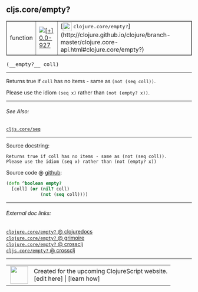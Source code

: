 ## cljs.core/empty?



 <table border="1">
<tr>
<td>function</td>
<td><a href="https://github.com/cljsinfo/cljs-api-docs/tree/0.0-927"><img valign="middle" alt="[+] 0.0-927" title="Added in 0.0-927" src="https://img.shields.io/badge/+-0.0--927-lightgrey.svg"></a> </td>
<td>
[<img height="24px" valign="middle" src="http://i.imgur.com/1GjPKvB.png"> <samp>clojure.core/empty?</samp>](http://clojure.github.io/clojure/branch-master/clojure.core-api.html#clojure.core/empty?)
</td>
</tr>
</table>


 <samp>
(__empty?__ coll)<br>
</samp>

---

Returns true if `coll` has no items - same as `(not (seq coll))`.

Please use the idiom `(seq x)` rather than `(not (empty? x))`.

---


###### See Also:

[`cljs.core/seq`](cljs.core_seq.md)<br>

---


Source docstring:

```
Returns true if coll has no items - same as (not (seq coll)).
Please use the idiom (seq x) rather than (not (empty? x))
```


Source code @ [github](https://github.com/clojure/clojurescript/blob/r1886/src/cljs/cljs/core.cljs#L1081-L1085):

```clj
(defn ^boolean empty?
  [coll] (or (nil? coll)
             (not (seq coll))))
```

<!--
Repo - tag - source tree - lines:

 <pre>
clojurescript @ r1886
└── src
    └── cljs
        └── cljs
            └── <ins>[core.cljs:1081-1085](https://github.com/clojure/clojurescript/blob/r1886/src/cljs/cljs/core.cljs#L1081-L1085)</ins>
</pre>

-->

---



###### External doc links:

[`clojure.core/empty?` @ clojuredocs](http://clojuredocs.org/clojure.core/empty_q)<br>
[`clojure.core/empty?` @ grimoire](http://conj.io/store/v1/org.clojure/clojure/1.7.0-beta3/clj/clojure.core/empty%3F/)<br>
[`clojure.core/empty?` @ crossclj](http://crossclj.info/fun/clojure.core/empty%3F.html)<br>
[`cljs.core/empty?` @ crossclj](http://crossclj.info/fun/cljs.core.cljs/empty%3F.html)<br>

---

 <table>
<tr><td>
<img valign="middle" align="right" width="48px" src="http://i.imgur.com/Hi20huC.png">
</td><td>
Created for the upcoming ClojureScript website.<br>
[edit here] | [learn how]
</td></tr></table>

[edit here]:https://github.com/cljsinfo/cljs-api-docs/blob/master/cljsdoc/cljs.core_emptyQMARK.cljsdoc
[learn how]:https://github.com/cljsinfo/cljs-api-docs/wiki/cljsdoc-files

<!--

This information was too distracting to show to readers, but I'll leave it
commented here since it is helpful to:

- pretty-print the data used to generate this document
- and show how to retrieve that data



The API data for this symbol:

```clj
{:description "Returns true if `coll` has no items - same as `(not (seq coll))`.\n\nPlease use the idiom `(seq x)` rather than `(not (empty? x))`.",
 :return-type boolean,
 :ns "cljs.core",
 :name "empty?",
 :signature ["[coll]"],
 :history [["+" "0.0-927"]],
 :type "function",
 :related ["cljs.core/seq"],
 :full-name-encode "cljs.core_emptyQMARK",
 :source {:code "(defn ^boolean empty?\n  [coll] (or (nil? coll)\n             (not (seq coll))))",
          :title "Source code",
          :repo "clojurescript",
          :tag "r1886",
          :filename "src/cljs/cljs/core.cljs",
          :lines [1081 1085]},
 :full-name "cljs.core/empty?",
 :clj-symbol "clojure.core/empty?",
 :docstring "Returns true if coll has no items - same as (not (seq coll)).\nPlease use the idiom (seq x) rather than (not (empty? x))"}

```

Retrieve the API data for this symbol:

```clj
;; from Clojure REPL
(require '[clojure.edn :as edn])
(-> (slurp "https://raw.githubusercontent.com/cljsinfo/cljs-api-docs/catalog/cljs-api.edn")
    (edn/read-string)
    (get-in [:symbols "cljs.core/empty?"]))
```

-->
